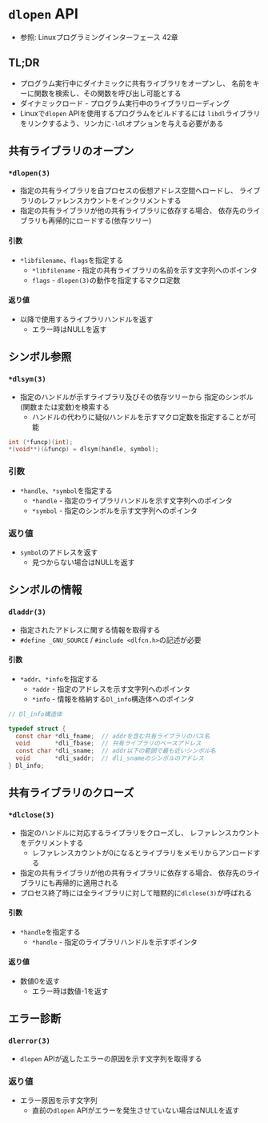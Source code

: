 # `dlopen` API
- 参照: Linuxプログラミングインターフェース 42章

## TL;DR
- プログラム実行中にダイナミックに共有ライブラリをオープンし、
  名前をキーに関数を検索し、その関数を呼び出し可能とする
- ダイナミックロード - プログラム実行中のライブラリローディング
- Linuxで`dlopen` APIを使用するプログラムをビルドするには
  `libdl`ライブラリをリンクするよう、リンカに`-ldl`オプションを与える必要がある

## 共有ライブラリのオープン
### `*dlopen(3)`
- 指定の共有ライブラリを自プロセスの仮想アドレス空間へロードし、
  ライブラリのレファレンスカウントをインクリメントする
- 指定の共有ライブラリが他の共有ライブラリに依存する場合、
  依存先のライブラリも再帰的にロードする(依存ツリー)

#### 引数
- `*libfilename`、`flags`を指定する
  - `*libfilename` - 指定の共有ライブラリの名前を示す文字列へのポインタ
  - `flags` - `dlopen(3)`の動作を指定するマクロ定数

#### 返り値
- 以降で使用するライブラリハンドルを返す
  - エラー時はNULLを返す

## シンボル参照
### `*dlsym(3)`
- 指定のハンドルが示すライブラリ及びその依存ツリーから
  指定のシンボル(関数または変数)を検索する
  - ハンドルの代わりに疑似ハンドルを示すマクロ定数を指定することが可能

```c
int (*funcp)(int);
*(void**)(&funcp) = dlsym(handle, symbol);
```

### 引数
- `*handle`、`*symbol`を指定する
  - `*handle` - 指定のライブラリハンドルを示す文字列へのポインタ
  - `*symbol` - 指定のシンボルを示す文字列へのポインタ

### 返り値
- `symbol`のアドレスを返す
  - 見つからない場合はNULLを返す

## シンボルの情報
### `dladdr(3)`
- 指定されたアドレスに関する情報を取得する
- `#define _GNU_SOURCE` / `#include <dlfcn.h>`の記述が必要

#### 引数
- `*addr`、`*info`を指定する
  - `*addr` - 指定のアドレスを示す文字列へのポインタ
  - `*info` - 情報を格納する`Dl_info`構造体へのポインタ

```c
// Dl_info構造体

typedef struct {
  const char *dli_fname;  // addrを含む共有ライブラリのパス名
  void       *dli_fbase;  // 共有ライブラリのベースアドレス
  const char *dli_sname;  // addr以下の範囲で最も近いシンボル名
  void       *dli_saddr;  // dli_snameのシンボルのアドレス
} Dl_info;
```

## 共有ライブラリのクローズ
### `*dlclose(3)`
- 指定のハンドルに対応するライブラリをクローズし、
  レファレンスカウントをデクリメントする
  - レファレンスカウントが0になるとライブラリをメモリからアンロードする
- 指定の共有ライブラリが他の共有ライブラリに依存する場合、
  依存先のライブラリにも再帰的に適用される
- プロセス終了時には全ライブラリに対して暗黙的に`dlclose(3)`が呼ばれる

#### 引数
- `*handle`を指定する
  - `*handle` - 指定のライブラリハンドルを示すポインタ

#### 返り値
- 数値0を返す
  - エラー時は数値-1を返す

## エラー診断
### `dlerror(3)`
- `dlopen` APIが返したエラーの原因を示す文字列を取得する

### 返り値
- エラー原因を示す文字列
  - 直前の`dlopen` APIがエラーを発生させていない場合はNULLを返す
